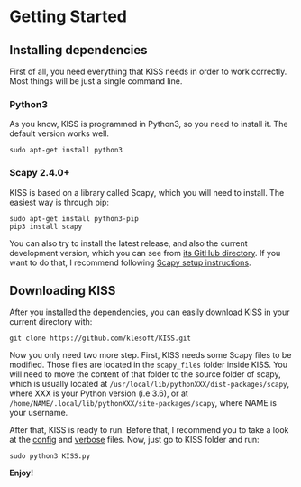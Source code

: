 # Getting Started

## Installing dependencies
First of all, you need everything that KISS needs in order to work correctly. Most things will be just a single command line.
### Python3
As you know, KISS is programmed in Python3, so you need to install it. The default version works well.
```
sudo apt-get install python3
```

### Scapy 2.4.0+
KISS is based on a library called Scapy, which you will need to install. The easiest way is through pip:
```
sudo apt-get install python3-pip
pip3 install scapy
```
You can also try to install the latest release, and also the current development version, which you can see from [its GitHub directory](https://github.com/secdev/scapy).
If you want to do that, I recommend following [Scapy setup instructions](https://scapy.readthedocs.io/en/latest/installation.html#installing-scapy-v2-x).


## Downloading KISS
After you installed the dependencies, you can easily download KISS in your current directory with:
```
git clone https://github.com/klesoft/KISS.git
```
Now you only need two more step. First, KISS needs some Scapy files to be modified. Those files are located in the `scapy_files` folder inside KISS. You will need to move the content of that folder to the source folder of scapy, which is usually located at `/usr/local/lib/pythonXXX/dist-packages/scapy`, where XXX is your Python version (i.e 3.6), or at `/home/NAME/.local/lib/pythonXXX/site-packages/scapy`, where NAME is your username.

After that, KISS is ready to run. Before that, I recommend you to take a look at the [config](https://klesoft.github.io/KISS/pages/config) and [verbose](https://klesoft.github.io/KISS/pages/verbose) files. Now, just go to KISS folder and run:
```
sudo python3 KISS.py
```
**Enjoy!**
